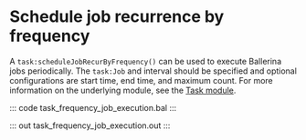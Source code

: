 # Schedule job recurrence by frequency

A  `task:scheduleJobRecurByFrequency()` can be used to execute Ballerina jobs periodically.
The `task:Job` and interval should be specified and optional configurations are start time,
end time, and maximum count.
For more information on the underlying module, 
see the [Task module](https://docs.central.ballerina.io/ballerina/task/latest/).

::: code task_frequency_job_execution.bal :::

::: out task_frequency_job_execution.out :::
